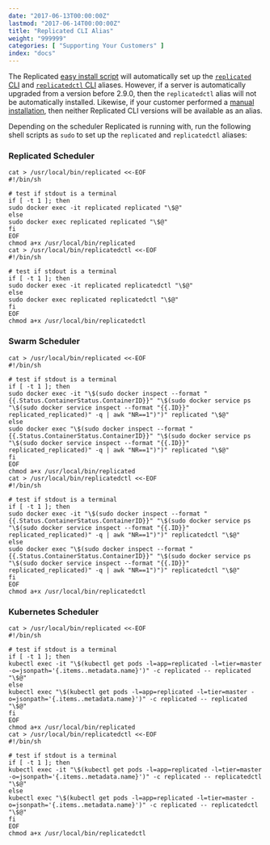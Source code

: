 ```yaml
---
date: "2017-06-13T00:00:00Z"
lastmod: "2017-06-14T00:00:00Z"
title: "Replicated CLI Alias"
weight: "999999"
categories: [ "Supporting Your Customers" ]
index: "docs"
---
```


The Replicated [easy install script](/docs/distributing-an-application/installing-via-script/) will automatically set up the [`replicated` CLI](/reference/replicated-cli/) and [`replicatedctl` CLI](/reference/replicatedctl/) aliases. However, if a server is automatically upgraded from a version before 2.9.0, then the `replicatedctl` alias will not be automatically installed. Likewise, if your customer performed a [manual installation](/docs/distributing-an-application/installing-manually/), then neither Replicated CLI versions will be available as an alias.

Depending on the scheduler Replicated is running with, run the following shell scripts as `sudo` to set up the `replicated` and `replicatedctl` aliases:

### Replicated Scheduler

```shell
cat > /usr/local/bin/replicated <<-EOF
#!/bin/sh

# test if stdout is a terminal
if [ -t 1 ]; then
sudo docker exec -it replicated replicated "\$@"
else
sudo docker exec replicated replicated "\$@"
fi
EOF
chmod a+x /usr/local/bin/replicated
cat > /usr/local/bin/replicatedctl <<-EOF
#!/bin/sh

# test if stdout is a terminal
if [ -t 1 ]; then
sudo docker exec -it replicated replicatedctl "\$@"
else
sudo docker exec replicated replicatedctl "\$@"
fi
EOF
chmod a+x /usr/local/bin/replicatedctl
```

### Swarm Scheduler

```shell
cat > /usr/local/bin/replicated <<-EOF
#!/bin/sh

# test if stdout is a terminal
if [ -t 1 ]; then
sudo docker exec -it "\$(sudo docker inspect --format "{{.Status.ContainerStatus.ContainerID}}" "\$(sudo docker service ps "\$(sudo docker service inspect --format "{{.ID}}" replicated_replicated)" -q | awk "NR==1")")" replicated "\$@"
else
sudo docker exec "\$(sudo docker inspect --format "{{.Status.ContainerStatus.ContainerID}}" "\$(sudo docker service ps "\$(sudo docker service inspect --format "{{.ID}}" replicated_replicated)" -q | awk "NR==1")")" replicated "\$@"
fi
EOF
chmod a+x /usr/local/bin/replicated
cat > /usr/local/bin/replicatedctl <<-EOF
#!/bin/sh

# test if stdout is a terminal
if [ -t 1 ]; then
sudo docker exec -it "\$(sudo docker inspect --format "{{.Status.ContainerStatus.ContainerID}}" "\$(sudo docker service ps "\$(sudo docker service inspect --format "{{.ID}}" replicated_replicated)" -q | awk "NR==1")")" replicatedctl "\$@"
else
sudo docker exec "\$(sudo docker inspect --format "{{.Status.ContainerStatus.ContainerID}}" "\$(sudo docker service ps "\$(sudo docker service inspect --format "{{.ID}}" replicated_replicated)" -q | awk "NR==1")")" replicatedctl "\$@"
fi
EOF
chmod a+x /usr/local/bin/replicatedctl
```

### Kubernetes Scheduler

```shell
cat > /usr/local/bin/replicated <<-EOF
#!/bin/sh

# test if stdout is a terminal
if [ -t 1 ]; then
kubectl exec -it "\$(kubectl get pods -l=app=replicated -l=tier=master -o=jsonpath='{.items..metadata.name}')" -c replicated -- replicated "\$@"
else
kubectl exec "\$(kubectl get pods -l=app=replicated -l=tier=master -o=jsonpath='{.items..metadata.name}')" -c replicated -- replicated "\$@"
fi
EOF
chmod a+x /usr/local/bin/replicated
cat > /usr/local/bin/replicatedctl <<-EOF
#!/bin/sh

# test if stdout is a terminal
if [ -t 1 ]; then
kubectl exec -it "\$(kubectl get pods -l=app=replicated -l=tier=master -o=jsonpath='{.items..metadata.name}')" -c replicated -- replicatedctl "\$@"
else
kubectl exec "\$(kubectl get pods -l=app=replicated -l=tier=master -o=jsonpath='{.items..metadata.name}')" -c replicated -- replicatedctl "\$@"
fi
EOF
chmod a+x /usr/local/bin/replicatedctl
```
